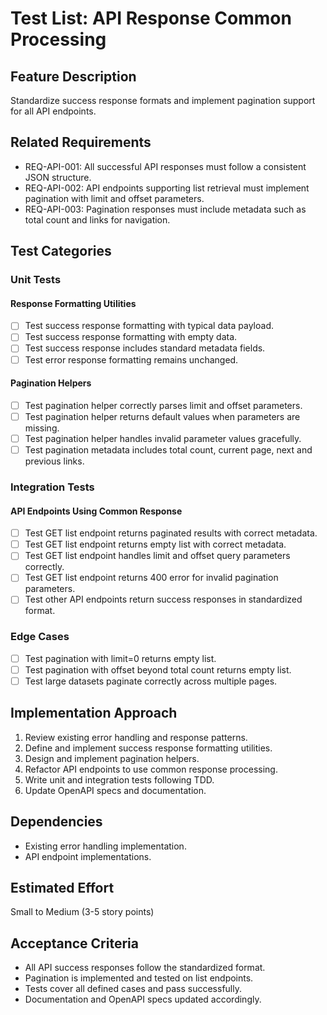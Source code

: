 # Test List: API Response Common Processing

## Feature Description
Standardize success response formats and implement pagination support for all API endpoints.

## Related Requirements
- REQ-API-001: All successful API responses must follow a consistent JSON structure.
- REQ-API-002: API endpoints supporting list retrieval must implement pagination with limit and offset parameters.
- REQ-API-003: Pagination responses must include metadata such as total count and links for navigation.

## Test Categories

### Unit Tests

#### Response Formatting Utilities
- [ ] Test success response formatting with typical data payload.
- [ ] Test success response formatting with empty data.
- [ ] Test success response includes standard metadata fields.
- [ ] Test error response formatting remains unchanged.

#### Pagination Helpers
- [ ] Test pagination helper correctly parses limit and offset parameters.
- [ ] Test pagination helper returns default values when parameters are missing.
- [ ] Test pagination helper handles invalid parameter values gracefully.
- [ ] Test pagination metadata includes total count, current page, next and previous links.

### Integration Tests

#### API Endpoints Using Common Response
- [ ] Test GET list endpoint returns paginated results with correct metadata.
- [ ] Test GET list endpoint returns empty list with correct metadata.
- [ ] Test GET list endpoint handles limit and offset query parameters correctly.
- [ ] Test GET list endpoint returns 400 error for invalid pagination parameters.
- [ ] Test other API endpoints return success responses in standardized format.

### Edge Cases
- [ ] Test pagination with limit=0 returns empty list.
- [ ] Test pagination with offset beyond total count returns empty list.
- [ ] Test large datasets paginate correctly across multiple pages.

## Implementation Approach
1. Review existing error handling and response patterns.
2. Define and implement success response formatting utilities.
3. Design and implement pagination helpers.
4. Refactor API endpoints to use common response processing.
5. Write unit and integration tests following TDD.
6. Update OpenAPI specs and documentation.

## Dependencies
- Existing error handling implementation.
- API endpoint implementations.

## Estimated Effort
Small to Medium (3-5 story points)

## Acceptance Criteria
- All API success responses follow the standardized format.
- Pagination is implemented and tested on list endpoints.
- Tests cover all defined cases and pass successfully.
- Documentation and OpenAPI specs updated accordingly.
